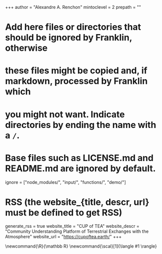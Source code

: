 <!--
Add here global page variables to use throughout your website.
-->
+++
author = "Alexandre A. Renchon"
mintoclevel = 2
prepath = ""

# Add here files or directories that should be ignored by Franklin, otherwise
# these files might be copied and, if markdown, processed by Franklin which
# you might not want. Indicate directories by ending the name with a `/`.
# Base files such as LICENSE.md and README.md are ignored by default.
ignore = ["node_modules/", "input/", "functions/", "demo/"]

# RSS (the website_{title, descr, url} must be defined to get RSS)
generate_rss = true
website_title = "CUP of TEA"
website_descr = "Community Understanding Platform of Terrestrial Exchanges with the Atmosphere"
website_url   = "https://cupoftea.earth/"
+++

<!--
Add here global latex commands to use throughout your pages.
-->
\newcommand{\R}{\mathbb R}
\newcommand{\scal}[1]{\langle #1 \rangle}
